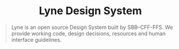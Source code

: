 <h1 align="center">
  Lyne Design System
</h1>

> Lyne is an open source Design System built by SBB–CFF-FFS. We provide working code, design decisions,
> resources and human interface guidelines.
